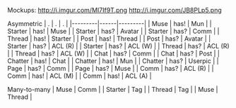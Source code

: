 Mockups:
http://i.imgur.com/MI7If9T.png
http://i.imgur.com/JB8PLp5.png

Asymmetric
| .       |  .   |  .      |
|---------|------|---------|
| Muse    | has! | Mun     |
| Starter | has! | Muse    |
| Starter | has? | Avatar  |
| Starter | has? | Comm    |
| Thread  | has! | Starter |
| Post    | has! | Thread  |
| Post    | has? | Avatar  |
| Starter | has? | ACL (R) |
| Starter | has? | ACL (W) |
| Thread  | has? | ACL (R) |
| Thread  | has? | ACL (W) |
| Chat    | has? | Comm    |
| Chat    | has? | Post    |
| Chatter | has! | Chat    |
| Chatter | has! | Mun     |
| Chatter | has? | Userpic |
| Page    | has? | Comm    |
| Page    | has? | Muse    |
| Comm    | has? | ACL (R) |
| Comm    | has! | ACL (M) |
| Comm    | has! | ACL (A) |

Many-to-many
| Muse    | Comm   |
| Starter | Tag    |
| Thread  | Tag    |
| Muse    | Thread |
